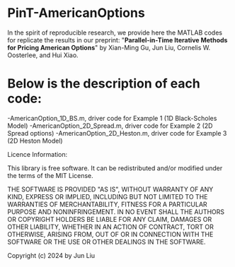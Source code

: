 # PinT-AmericanOptions
In the spirit of reproducible research, we provide here the MATLAB codes for replicate the results in our preprint:
"**Parallel-in-Time Iterative Methods for Pricing American Options**" by Xian-Ming Gu, Jun Liu, Cornelis W. Oosterlee, and Hui Xiao.

# Below is the description of each code:
  -AmericanOption_1D_BS.m, driver code for Example 1 (1D Black-Scholes Model)
  -AmericanOption_2D_Spread.m, driver code for Example 2 (2D Spread options)
  -AmericanOption_2D_Heston.m, driver code for Example 3 (2D Heston Model)
  

Licence Information:

This library is free software. It can be redistributed and/or modified under the terms of the MIT License.

THE SOFTWARE IS PROVIDED "AS IS", WITHOUT WARRANTY OF ANY KIND, EXPRESS OR IMPLIED, INCLUDING BUT NOT LIMITED TO THE WARRANTIES OF MERCHANTABILITY, FITNESS FOR A PARTICULAR PURPOSE AND NONINFRINGEMENT. IN NO EVENT SHALL THE AUTHORS OR COPYRIGHT HOLDERS BE LIABLE FOR ANY CLAIM, DAMAGES OR OTHER LIABILITY, WHETHER IN AN ACTION OF CONTRACT, TORT OR OTHERWISE, ARISING FROM, OUT OF OR IN CONNECTION WITH THE SOFTWARE OR THE USE OR OTHER DEALINGS IN THE SOFTWARE.

Copyright (c) 2024 by Jun Liu
